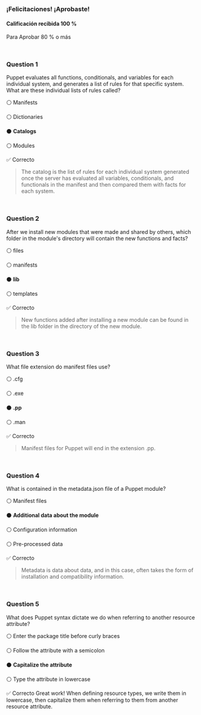 ### ¡Felicitaciones! ¡Aprobaste!
#### Calificación recibida 100 %
Para Aprobar 80 % o más

<br>

### Question 1

Puppet evaluates all functions, conditionals, and variables for each individual system, and generates a list of rules for that specific system. What are these individual lists of rules called?

⚪ Manifests

⚪ Dictionaries

⚫ **Catalogs**

⚪ Modules

✅ Correcto
> The catalog is the list of rules for each individual system generated once the server has evaluated all variables, conditionals, and functionals in the manifest and then compared them with facts for each system.

<br>

### Question 2

After we install new modules that were made and shared by others, which folder in the module's directory will contain the new functions and facts?

⚪ files

⚪ manifests

⚫ **lib**

⚪ templates

✅ Correcto
> New functions added after installing a new module can be found in the lib folder in the directory of the new module.

<br>

### Question 3

What file extension do manifest files use?

⚪ .cfg

⚪ .exe

⚫ **.pp**

⚪ .man

✅ Correcto
> Manifest files for Puppet will end in the extension .pp.

<br>

### Question 4

What is contained in the metadata.json file of a Puppet module?

⚪ Manifest files

⚫ **Additional data about the module**

⚪ Configuration information

⚪ Pre-processed data

✅ Correcto
> Metadata is data about data, and in this case, often takes the form of installation and compatibility information.

<br>

### Question 5

What does Puppet syntax dictate we do when referring to another resource attribute?

⚪ Enter the package title before curly braces

⚪ Follow the attribute with a semicolon

⚫ **Capitalize the attribute**

⚪ Type the attribute in lowercase


✅ Correcto
Great work! When defining resource types, we write them in lowercase, then capitalize them when referring to them from another resource attribute.
